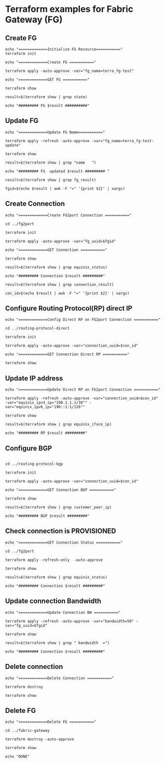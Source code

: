 # Terraform examples for Fabric Gateway (FG)

## Create FG

```cd fabric-gateway/
echo "=============Initialize FG Resource==========="
terraform init

echo "=============Create FG ==========="

terraform apply -auto-approve -var="fg_name=terra_fg-test"

echo "=============GET FG ==========="

terraform show

result=$(terraform show | grep state)

echo "######### FG $result ##########"
```
## Update FG
```#--------update FG name
echo "=============Update FG Name==========="

terraform apply -refresh -auto-approve -var="fg_name=terra_fg-test-update"

terraform show

result=$(terraform show | grep "name   ")

echo "######### FG  updated $result ######### "

result=$(terraform show | grep fg_result)

fgid=$(echo $result | awk -F "=" '{print $2}' | xargs)
```

## Create Connection
```
echo "=============Create FG2port Connection ==========="

cd ../fg2port

terraform init

terraform apply -auto-approve -var="fg_uuid=$fgid"

echo "=============GET Connection ==========="

terraform show

result=$(terraform show | grep equinix_status)

echo "######### Connection $result #########"

result=$(terraform show | grep connection_result)

con_id=$(echo $result | awk -F "=" '{print $2}' | xargs)
```

## Configure Routing Protocol(RP) direct IP
```
echo "=============Config Direct RP on FG2port Connection ==========="

cd ../routing-protocol-direct

terraform init

terraform apply -auto-approve -var="connection_uuid=$con_id"

echo "=============GET Connection Direct RP ==========="

terraform show
```

## Update IP address
```
echo "=============Update Direct RP on FG2port Connection ==========="

terraform apply -refresh -auto-approve -var="connection_uuid=$con_id" -var="equinix_ipv4_ip="190.1.1.1/30"" -var="equinix_ipv6_ip="190::1:1/126""

terraform show

result=$(terraform show | grep equinix_iface_ip)

echo "######### RP $result #########"
```
## Configure BGP

```echo "=============Config BGP on FG2port Connection ==========="

cd ../routing-protocol-bgp

terraform init

terraform apply -auto-approve -var="connection_uuid=$con_id"

echo "=============GET Connection BGP ==========="

terraform show

result=$(terraform show | grep customer_peer_ip)

echo "######### BGP $result #########" 
```

## Check connection is PROVISIONED
```
echo "=============GET Connection Status ==========="

cd ../fg2port

terraform apply -refresh-only  -auto-approve

terraform show

result=$(terraform show | grep equinix_status)

echo "######### Connection $result #########"
```
## Update connection Bandwidth
```
echo "=============Update Connection BW ==========="

terraform apply -refresh -auto-approve -var="bandwidth=50" -var="fg_uuid=$fgid"

terraform show

result=$(terraform show | grep " bandwidth  =")

echo "######### Connection $result #########"
```
## Delete connection
```
echo "=============Delete Connection ==========="

terraform destroy

terraform show
```
## Delete FG
```
echo "=============Delete FG ==========="

cd ../fabric-gateway

terraform destroy -auto-approve

terraform show

echo "DONE" 
```



